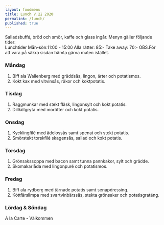 ```yaml
---
layout: foodmenu
title: Lunch V.22 2020
permalink: /lunch/
published: true
---
```

Salladsbuffé, bröd och smör, kaffe och glass ingår.
Menyn gäller följande tider:  
Lunchtider  Mån-sön:11:00 - 15:00
Alla rätter: 85:- Take away: 70:-
OBS.För att vara på säkra sisdan hämta gärna maten istället.
                           

### Måndag
1. Biff ala Wallenberg med gräddsås, lingon, ärter och potatismos.
2. Kokt kax med vitvinsås, räkor och koktpotatis.

### Tisdag
1. Raggmunkar med stekt fläsk, lingonsylt och kokt potatis.
2. Dillkötgryta med morötter och kokt potatis.

### Onsdag
1. Kycklingfilé med ädelossås samt spenat och stekt potatis.
2. Smörstekt torskfilé skagensås, sallad och kokt potatis.

### Torsdag
1. Grönsakssoppa med bacon samt tunna pannkakor, sylt och grädde. 
2. Skomakarlåda med lingonpuré och potatismos.

### Fredag
1. Biff ala rydberg med tärnade potatis samt senapdressing.
2. Köttfärslimpa med svartvinbärssås, stekta grönsaker och potatisgratäng.
                                                                                                    
### Lördag & Söndag
A la Carte - Välkommen

